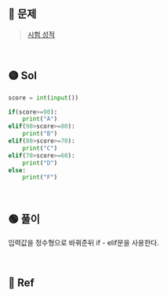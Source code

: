 ## 🔴 문제
> [시험 성적](https://www.acmicpc.net/problem/9498)

<br/>

## 🟡 Sol
```python
score = int(input())

if(score>=90):
    print("A")
elif(90>score>=80):
    print("B")
elif(80>score>=70):
    print("C")
elif(70>score>=60):
    print("D")
else:
    print("F")
```
<br/>

## 🟢 풀이
입력값을 정수형으로 바꿔준뒤 if - elif문을 사용한다. 



<br/>

## 🔵 Ref
